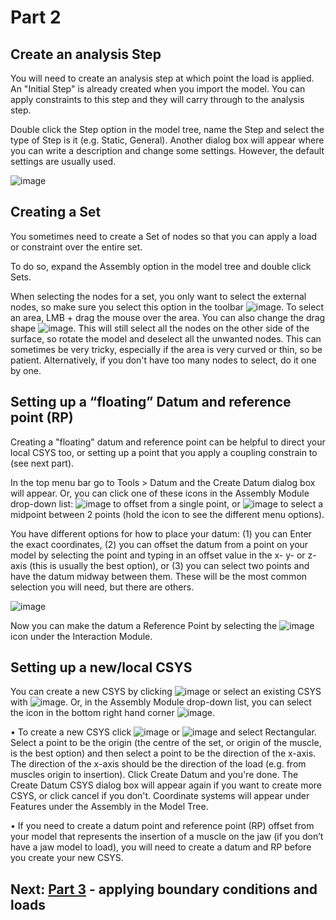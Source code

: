 # Part 2
## Create an analysis Step

You will need to create an analysis step at which point the load is applied. An "Initial Step" is already created when you import the model. You can apply constraints to this step and they will carry through to the analysis step.

Double click the Step option in the model tree, name the Step and select the type of Step is it (e.g. Static, General). Another dialog box will appear where you can write a description and change some settings. However, the default settings are usually used.

![image](https://user-images.githubusercontent.com/80410515/111634371-5a301980-87ee-11eb-9a14-3ac49875c7a2.png)

## Creating a Set
You sometimes need to create a Set of nodes so that you can apply a load or constraint over the entire set.

To do so, expand the Assembly option in the model tree and double click Sets.

When selecting the nodes for a set, you only want to select the external nodes, so make sure you select this option in the toolbar ![image](https://user-images.githubusercontent.com/80410515/111634538-877cc780-87ee-11eb-8d6d-8b6776753436.png). To select an area, LMB + drag the mouse over the area. You can also change the drag shape ![image](https://user-images.githubusercontent.com/80410515/111634585-92375c80-87ee-11eb-8b9b-cf9cae545438.png). This will still select all the nodes on the other side of the surface, so rotate the model and deselect all the unwanted nodes. This can sometimes be very tricky, especially if the area is very curved or thin, so be patient. Alternatively, if you don't have too many nodes to select, do it one by one. 

## Setting up a “floating” Datum and reference point (RP)
Creating a "floating" datum and reference point can be helpful to direct your local CSYS too, or setting up a point that you apply a coupling constrain to (see next part).

In the top menu bar go to Tools > Datum and the Create Datum dialog box will appear. Or, you can click one of these icons in the Assembly Module drop-down list: ![image](https://user-images.githubusercontent.com/80410515/111636409-5c937300-87f0-11eb-84d4-ffa89abe92ab.png) to offset from a single point, or ![image](https://user-images.githubusercontent.com/80410515/111636450-67e69e80-87f0-11eb-89a0-74d22abf5202.png) to select a midpoint between 2 points (hold the icon to see the different menu options). 

You have different options for how to place your datum: (1) you can Enter the exact coordinates, (2) you can offset the datum from a point on your model by selecting the point and typing in an offset value in the x- y- or z-axis (this is usually the best option), or (3) you can select two points and have the datum midway between them. These will be the most common selection you will need, but there are others.

![image](https://user-images.githubusercontent.com/80410515/111636618-8fd60200-87f0-11eb-959d-fbcc4d67c821.png)

Now you can make the datum a Reference Point by selecting the ![image](https://user-images.githubusercontent.com/80410515/111636660-98c6d380-87f0-11eb-9c37-2c4f9ab3d654.png)
 icon under the Interaction Module. 

## Setting up a new/local CSYS
You can create a new CSYS by clicking ![image](https://user-images.githubusercontent.com/80410515/111636886-cd3a8f80-87f0-11eb-8ffa-af3b7704e0c2.png) or select an existing CSYS with ![image](https://user-images.githubusercontent.com/80410515/111636912-d592ca80-87f0-11eb-8bb6-d8bafe5a22bb.png). Or, in the Assembly Module drop-down list, you can select the icon in the bottom right hand corner ![image](https://user-images.githubusercontent.com/80410515/111636945-dd526f00-87f0-11eb-9495-7db172c2cdfa.png).

•	To create a new CSYS click ![image](https://user-images.githubusercontent.com/80410515/111637027-f0fdd580-87f0-11eb-94b2-4509743764bd.png) or ![image](https://user-images.githubusercontent.com/80410515/111637049-f824e380-87f0-11eb-9da7-416907acd672.png) and select  Rectangular. Select a point to be the origin (the centre of the set, or origin of the muscle, is the best option) and then select a point to be the direction of the x-axis. The direction of the x-axis should be the direction of the load (e.g. from muscles origin to insertion). Click Create Datum and you're done. The Create Datum CSYS dialog box will appear again if you want to create more CSYS, or click cancel if you don't. Coordinate systems will appear under Features under the Assembly in the Model Tree.

•	If you need to create a datum point and reference point (RP) offset from your model that represents the insertion of a muscle on the jaw (if you don’t have a jaw model to load), you will need to create a datum and RP before you create your new CSYS.

## Next: [Part 3](https://github.com/acsharp-biomech/Abaqus-workflow/blob/main/Part-3.md) - applying boundary conditions and loads
